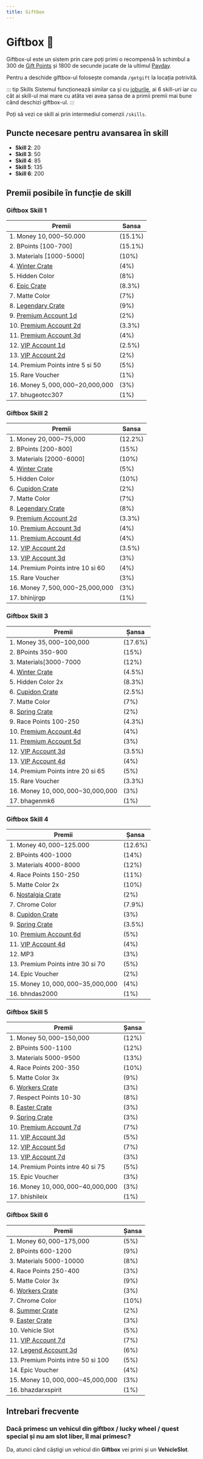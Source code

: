```yaml
---
title: Giftbox
---
```


# Giftbox 🎁
Giftbox-ul este un sistem prin care poți primi o recompensă în schimbul a 300 de [Gift Points](./methods.md) și 1800 de secunde jucate de la ultimul [Payday](./payday.md).

Pentru a deschide giftbox-ul folosește comanda `/getgift` la locația potrivită.

::: tip Skills
Sistemul funcționează similar ca și cu [joburile](../joburi/index.md#skill), ai 6 skill-uri iar cu cât ai skill-ul mai mare cu atâta vei avea șansa de a primii premii mai bune când deschizi giftbox-ul.
:::

Poți să vezi ce skill ai prin intermediul comenzii `/skills`.

## Puncte necesare pentru avansarea în skill
- **Skill 2**: 20
- **Skill 3**: 50
- **Skill 4**: 85
- **Skill 5**: 135
- **Skill 6**: 200

## Premii posibile în funcție de skill


### Giftbox Skill 1
| Premii                                       | Sansa         |
|----------------------------------------------|---------------|
| 1.  Money $10,000-$50.000             | (15.1%)       |
| 2.  BPoints [100-700]                         | (15.1%)       |
| 3.  Materials [1000-5000]                     | (10%)         |
| 4.  [Winter Crate](./general/crates#winter-crate-❄%EF%B8%8F)                               | (4%)          |
| 5.  Hidden Color                               | (8%)          |
| 6.  [Epic Crate](./general/crates#epic-crate-📦)                           | (8.3%)        |
| 7.  Matte Color                                | (7%)          |
| 8.  [Legendary Crate](./crates#legendary-crate-📦)                            | (9%)          |
| 9.  [Premium Account 1d](./general/account%20upgrades/premium)                         | (2%)          |
| 10. [Premium Account 2d](./general/account%20upgrades/premium)                        | (3.3%)        |
| 11. [Premium Account 3d](./general/account%20upgrades/premium)                        | (4%)          |
| 12. [VIP Account 1d](./general/account%20upgrades/vip)                            | (2.5%)        |
| 13. [VIP Account 2d](./general/account%20upgrades/vip)                            | (2%)          |
| 14. <span style="color: ##f6bfbc;">Premium Points intre 5 si 50</span>                     | (5%)          |
| 15. Rare Voucher                              | (1%)          |
| 16. Money $5,000,000-$20,000,000            | (3%)          |
| 17. bhugeotcc307                              | (1%)          |

### Giftbox Skill 2
| Premii                                       | Sansa         |
|----------------------------------------------|---------------|
| 1.  Money $20,000-$75,000             | (12.2%)       |
| 2.  BPoints [200-800]                         | (15%)         |
| 3.  Materials [2000-6000]                     | (10%)         |
| 4.  [Winter Crate](./general/crates#winter-crate-❄%EF%B8%8F)                               | (5%)          |
| 5.  Hidden Color                               | (10%)         |
| 6.  [Cupidon Crate](./general/crates#cupidon-crate-💏)                        | (2%)          |
| 7.  Matte Color                                | (7%)          |
| 8.  [Legendary Crate](./general/crates#legendary-crate-📦)                            | (8%)          |
| 9.  [Premium Account 2d](./general/account%20upgrades/premium)                         | (3.3%)        |
| 10. [Premium Account 3d](./general/account%20upgrades/premium)                        | (4%)          |
| 11. [Premium Account 4d](./general/account%20upgrades/premium)                        | (4%)          |
| 12. [VIP Account 2d](./general/account%20upgrades/vip)                            | (3.5%)        |
| 13. [VIP Account 3d](./general/account%20upgrades/vip)                            | (3%)          |
| 14. <span style="color: ##f6bfbc;">Premium Points intre 10 si 60</span>                   | (4%)          |
| 15. Rare Voucher                              | (3%)          |
| 16. Money $7,500,000-$25,000,000            | (3%)          |
| 17. bhinijrgp                                 | (1%)          |

### Giftbox Skill 3
| Premii                                       | Șansa         |
|----------------------------------------------|---------------|
| 1. Money $35,000-$100,000            | (17.6%)       |
| 2. BPoints 350-900                         | (15%)         |
| 3. Materials[3000-7000                     | (12%)         |
| 4. [Winter Crate](./general/crates#winter-crate-❄%EF%B8%8F)                               | (4.5%)        |
| 5. Hidden Color 2x                            | (8.3%)        |
| 6. [Cupidon Crate](./general/crates#cupidon-crate-💏)                              | (2.5%)        |
| 7. Matte Color                                | (7%)          |
| 8. [Spring Crate](./general/crates#spring-crate-🌹)                               | (2%)          |
| 9. Race Points 100-250                      | (4.3%)        |
| 10. [Premium Account 4d](./general/account%20upgrades/premium)                       | (4%)          |
| 11. [Premium Account 5d](./general/account%20upgrades/premium)                        | (3%)          |
| 12. [VIP Account 3d](./general/account%20upgrades/vip)                            | (3.5%)        |
| 13. [VIP Account 4d](./general/account%20upgrades/vip)                            | (4%)          |
| 14. <span style="color: ##f6bfbc;">Premium Points intre 20 si 65</span>                    | (5%)          |
| 15. Rare Voucher                              | (3.3%)        |
| 16. Money $10,000,000-$30,000,000           | (3%)          |
| 17. bhagenmk6                                 | (1%)          |

### Giftbox Skill 4
| Premii                                       | Șansa         |
|----------------------------------------------|---------------|
| 1. Money $40,000-$125.000            | (12.6%)       |
| 2. BPoints 400-1000                        | (14%)         |
| 3. Materials 4000-8000                     | (12%)         |
| 4. Race Points 150-250                      | (11%)         |
| 5. Matte Color 2x                            | (10%)         |
| 6. [Nostalgia Crate](./general/crates#nostalgia-crate-📦)                            | (2%)          |
| 7. Chrome Color                               | (7.9%)        |
| 8. [Cupidon Crate](./general/crates#cupidon-crate-💏)                              | (3%)          |
| 9. [Spring Crate](./general/crates#spring-crate-🌹)                                | (3.5%)        |
| 10. [Premium Account 6d](./general/account%20upgrades/premium)                       | (5%)          |
| 11. [VIP Account 4d](./general/account%20upgrades/vip)                           | (4%)          |
| 12. MP3                                       | (3%)          |
| 13. <span style="color: ##f6bfbc;">Premium Points intre 30 si 70</span>                    | (5%)          |
| 14. Epic Voucher                              | (2%)          |
| 15. Money $10,000,000-$35,000,000           | (4%)          |
| 16. bhndas2000                                | (1%)          |

### Giftbox Skill 5
| Premii                                       | Șansa         |
|----------------------------------------------|---------------|
| 1. Money $50,000-$150,000            | (12%)         |
| 2. BPoints 500-1100                        | (12%)         |
| 3. Materials 5000-9500                     | (13%)         |
| 4. Race Points 200-350                      | (10%)         |
| 5. Matte Color 3x                            | (9%)          |
| 6. [Workers Crate](./general/crates#workers-crate-👷)                              | (3%)          |
| 7. Respect Points 10-30                    | (8%)          |
| 8. [Easter Crate](./general/crates#easter-crate-🐇)                               | (3%)          |
| 9. [Spring Crate](./general/crates#spring-crate-🌹)                               | (3%)          |
| 10. [Premium Account 7d](./account%20upgrades/premium)                       | (7%)          |
| 11. [VIP Account 3d](./general/account%20upgrades/vip)                           | (5%)          |
| 12. [VIP Account 5d](./general/account%20upgrades/vip)                           | (7%)          |
| 13. [VIP Account 7d](./general/account%20upgrades/vip)                           | (3%)          |
| 14. <span style="color: ##f6bfbc;">Premium Points intre 40 si 75</span>                     | (5%)          |
| 15. Epic Voucher                              | (3%)          |
| 16. Money $10,000,000-$40,000,000           | (3%)          |
| 17. bhishileix                                | (1%)          |

### Giftbox Skill 6
| Premii                                       | Șansa         |
|----------------------------------------------|---------------|
| 1. Money $60,000-$175,000            | (5%)          |
| 2. BPoints 600-1200                        | (9%)          |
| 3. Materials 5000-10000                    | (8%)          |
| 4. Race Points 250-400                      | (3%)          |
| 5. Matte Color 3x                            | (9%)          |
| 6. [Workers Crate](./general/crates#workers-crate-👷)                              | (3%)          |
| 7. Chrome Color                               | (10%)         |
| 8. [Summer Crate](./general/crates#summer-crate-🌴)                                     | (2%)          |
| 9. [Easter Crate](./general/crates#easter-crate-🐇)                               | (3%)          |
| 10. Vehicle Slot                             | (5%)          |
| 11. [VIP Account 7d](./general/account%20upgrades/vip)                          | (7%)          |
| 12. [Legend Account 3d](./general/account%20upgrades/legend)                        | (6%)          |
| 13. <span style="color: ##f6bfbc;">Premium Points intre 50 si 100</span>                   | (5%)          |
| 14. Epic Voucher                              | (4%)          |
| 15. Money $10,000,000-$45,000,000           | (3%)          |
| 16. bhazdarxspirit                            | (1%)          |

## Intrebari frecvente

### Dacă primesc un vehicul din giftbox / lucky wheel / quest special și nu am slot liber, îl mai primesc?
Da, atunci când câștigi un vehicul din **Giftbox** vei primi și un **VehicleSlot**.



